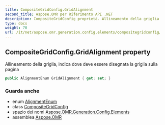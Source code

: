 ```yaml
---
title: CompositeGridConfig.GridAlignment
second_title: Aspose.OMR per Riferimento API .NET
description: CompositeGridConfig proprietà. Allineamento della griglia indica dove deve essere disegnata la griglia sulla pagina
type: docs
weight: 70
url: /it/net/aspose.omr.generation.config.elements/compositegridconfig/gridalignment/
---
```

## CompositeGridConfig.GridAlignment property

Allineamento della griglia, indica dove deve essere disegnata la griglia sulla pagina

```csharp
public AlignmentEnum GridAlignment { get; set; }
```

### Guarda anche

* enum [AlignmentEnum](../../../aspose.omr.generation.config.enums/alignmentenum/)
* class [CompositeGridConfig](../)
* spazio dei nomi [Aspose.OMR.Generation.Config.Elements](../../compositegridconfig/)
* assemblea [Aspose.OMR](../../../)


